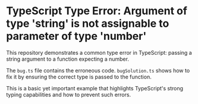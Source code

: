 # TypeScript Type Error: Argument of type 'string' is not assignable to parameter of type 'number'

This repository demonstrates a common type error in TypeScript: passing a string argument to a function expecting a number.

The `bug.ts` file contains the erroneous code.  `bugSolution.ts` shows how to fix it by ensuring the correct type is passed to the function.

This is a basic yet important example that highlights TypeScript's strong typing capabilities and how to prevent such errors.